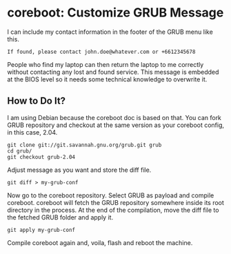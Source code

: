 # coreboot: Customize GRUB Message

I can include my contact information in the footer of the GRUB menu like this.

```
If found, please contact john.doe@whatever.com or +6612345678
```

People who find my laptop can then return the laptop to me correctly without contacting any lost and found service. This message is embedded at the BIOS level so it needs some technical knowledge to overwrite it.

## How to Do It?

I am using Debian because the coreboot doc is based on that. You can fork GRUB repository and checkout at the same version as your coreboot config, in this case, 2.04.

```
git clone git://git.savannah.gnu.org/grub.git grub
cd grub/
git checkout grub-2.04
```

Adjust message as you want and store the diff file.

```
git diff > my-grub-conf
```

Now go to the coreboot repository. Select GRUB as payload and compile coreboot. coreboot will fetch the GRUB repository somewhere inside its root directory in the process. At the end of the compilation, move the diff file to the fetched GRUB folder and apply it.

```
git apply my-grub-conf
```

Compile coreboot again and, voila, flash and reboot the machine.
